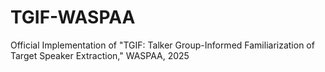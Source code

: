 # TGIF-WASPAA
Official Implementation of "TGIF: Talker Group-Informed Familiarization of Target Speaker Extraction," WASPAA, 2025
